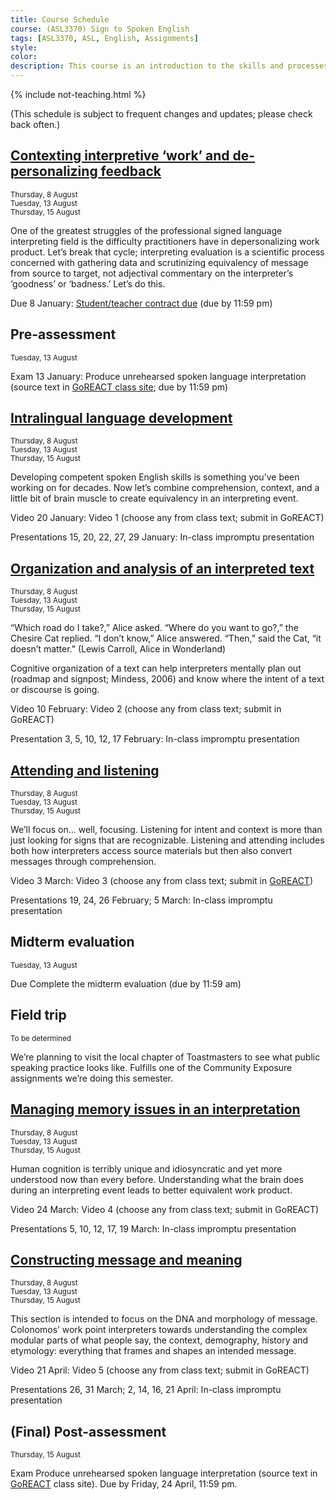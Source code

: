 ```yaml
---
title: Course Schedule
course: (ASL3370) Sign to Spoken English
tags: [ASL3370, ASL, English, Assignments]
style: 
color: 
description: This course is an introduction to the skills and processes required to produce conceptually accurate and linguistically appropriate spoken-language interpretations of ASL texts.
---
```


{% include not-teaching.html %}

(This schedule is subject to frequent changes and updates; please check back often.)


## [Contexting interpretive ‘work’ and de-personalizing feedback](http://)

<small>
Thursday, 8 August<br>
Tuesday, 13 August<br>
Thursday, 15 August
</small>

One of the greatest struggles of the professional signed language interpreting field is the difficulty practitioners have in depersonalizing work product. Let’s break that cycle; interpreting evaluation is a scientific process concerned with gathering data and scrutinizing equivalency of message from source to target, not adjectival commentary on the interpreter’s ‘goodness’ or ‘badness.’ Let’s do this.

<span class="badge badge-pill badge-info">Due</span> 8 January: [Student/teacher contract due](http://) (due by 11:59 pm)

## Pre-assessment

<small>
Tuesday, 13 August<br>
</small>

<span class="badge badge-pill badge-warning">Exam</span> 13 January: Produce unrehearsed spoken language interpretation (source text in [GoREACT class site](http://); due by 11:59 pm)

## [Intralingual language development](http://)

<small>
Thursday, 8 August<br>
Tuesday, 13 August<br>
Thursday, 15 August
</small>

Developing competent spoken English skills is something you’ve been working on for decades. Now let’s combine comprehension, context, and a little bit of brain muscle to create equivalency in an interpreting event.

<span class="badge badge-pill badge-success">Video</span> 20 January: Video 1 (choose any from class text; submit in GoREACT)

<span class="badge badge-pill badge-info">Presentations</span>  15, 20, 22, 27, 29 January: In-class impromptu presentation

## [Organization and analysis of an interpreted text](http://)

<small>
Thursday, 8 August<br>
Tuesday, 13 August<br>
Thursday, 15 August
</small>

“Which road do I take?,” Alice asked.
“Where do you want to go?,” the Chesire Cat replied.
“I don’t know,” Alice answered.
“Then,” said the Cat, “it doesn’t matter.”
(Lewis Carroll, Alice in Wonderland)

Cognitive organization of a text can help interpreters mentally plan out (roadmap and signpost; Mindess, 2006) and know where the intent of a text or discourse is going.

<span class="badge badge-pill badge-success">Video</span> 10 February: Video 2 (choose any from class text; submit in GoREACT)

<span class="badge badge-pill badge-info">Presentation</span> 3, 5, 10, 12, 17 February: In-class impromptu presentation

## [Attending and listening](http://)

<small>
Thursday, 8 August<br>
Tuesday, 13 August<br>
Thursday, 15 August
</small> 

We’ll focus on... well, focusing. Listening for intent and context is more than just looking for signs that are recognizable. Listening and attending includes both how interpreters access source materials but then also convert messages through comprehension.

<span class="badge badge-pill badge-success">Video</span> 3 March: Video 3 (choose any from class text; submit in [GoREACT](http://))

<span class="badge badge-pill badge-info">Presentations</span>  19, 24, 26 February; 5 March: In-class impromptu presentation

## Midterm evaluation

<small>
Tuesday, 13 August<br>
</small>

<span class="badge badge-pill badge-info">Due</span> Complete the midterm evaluation (due by 11:59 am)

## Field trip

<small>
To be determined
</small>

We’re planning to visit the local chapter of Toastmasters to see what public speaking practice looks like. Fulfills one of the Community Exposure assignments we’re doing this semester.

## [Managing memory issues in an interpretation](http://)

<small>
Thursday, 8 August<br>
Tuesday, 13 August<br>
Thursday, 15 August
</small> 

Human cognition is terribly unique and idiosyncratic and yet more understood now than every before. Understanding what the brain does during an interpreting event leads to better equivalent work product.

<span class="badge badge-pill badge-success">Video</span> 24 March: Video 4 (choose any from class text; submit in GoREACT)

<span class="badge badge-pill badge-info">Presentations</span> 5, 10, 12, 17, 19 March: In-class impromptu presentation

## [Constructing message and meaning](http://)

<small>
Thursday, 8 August<br>
Tuesday, 13 August<br>
Thursday, 15 August
</small> 

This section is intended to focus on the DNA and morphology of message. Colonomos’ work point interpreters towards understanding the complex modular parts of what people say, the context, demography, history and etymology: everything that frames and shapes an intended message.

<span class="badge badge-pill badge-success">Video</span> 21 April: Video 5 (choose any from class text; submit in GoREACT)

<span class="badge badge-pill badge-info">Presentations</span> 26, 31 March; 2, 14, 16, 21 April: In-class impromptu presentation

## (Final) Post-assessment

<small>
Thursday, 15 August
</small>

<span class="badge badge-pill badge-warning">Exam</span> Produce unrehearsed spoken language interpretation (source text in [GoREACT](http://) class site). Due by Friday, 24 April, 11:59 pm.
